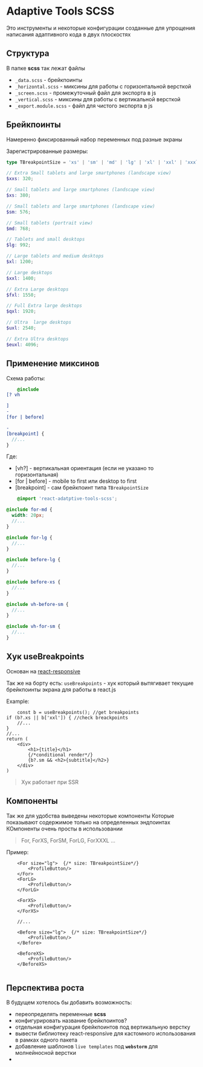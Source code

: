 # Adaptive Tools SCSS

Это инструменты и некоторые конфигурации созданные для упрощения написания адаптивного кода в двух плоскостях

## Структура

В папке **scss** так лежат файлы

- `_data.scss` - брейкпоинты
- `_horizontal.scss` - миксины для работы с горизонтальной версткой
- `_screen.scss` - промежуточный файл для экспорта в js
- `_vertical.scss` - миксины для работы с вертикальной версткой
- `_export.module.scss` - файл для чистого экспорта в js

## Брейкпоинты

Намеренно фиксированный набор переменных под разные экраны

Зарегистрированные размеры:

```ts
type TBreakpointSize = 'xs' | 'sm' | 'md' | 'lg' | 'xl' | 'xxl' | 'xxxl';
```

```scss
// Extra Small tablets and large smartphones (landscape view)
$xxs: 320;

// Small tablets and large smartphones (landscape view)
$xs: 380;

// Small tablets and large smartphones (landscape view)
$sm: 576;

// Small tablets (portrait view)
$md: 768;

// Tablets and small desktops
$lg: 992;

// Large tablets and medium desktops
$xl: 1200;

// Large desktops
$xxl: 1400;

// Extra Large desktops
$fxl: 1550;

// Full Extra large desktops
$qxl: 1920;

// Ultra  large desktops
$uxl: 2540;

// Extra Ultra desktops
$euxl: 4096;

```

## Применение миксинов

Схема работы:

```scss
    @include
[? vh

]
-
[for | before]

-
[breakpoint] {
  //...
}
```

Где:

- [vh?] - вертикальная ориентация (если не указано то горизонтальная)
- [for | before] - mobile to first или desktop to first
- [breakpoint] - cам брейкпоинт типа `TBreakpointSize`

```scss
    @import 'react-adatptive-tools-scss';

@include for-md {
  width: 20px;
  //...
}

@include for-lg {
  //...
}

@include before-lg {
  //...
}

@include before-xs {
  //...
}

@include vh-before-sm {
  //...
}

@include vh-for-sm {
  //...
}
```

## Хук useBreakpoints

Основан на [react-responsive](https://www.npmjs.com/package/react-responsive)

Так же на борту есть:
`useBreakpoints` - хук который вытягивает текущие брейкпоинты экрана для работы в react.js

Example:

```tsx
    const b = useBreakpoints(); //get breakpoints
if (b?.xs || b['xxl']) { //check breackpoints 
    //...
}
//...
return (
    <div>
        <h1>{title}</h1>
        {/*conditional render*/}
        {b?.sm && <h2>{subtitle}</h2>}
    </div>
)

```

> Хук работает при SSR

## Компоненты

Так же для удобства выведены некоторые компоненты
Которые показывают содержимое только на определенных эндпоинтах
КОмпоненты очень просты в использовании

> For, ForXS, ForSM, ForLG, ForXXXL ...



Пример:

```tsx
    <For size="lg">  {/* size: TBreakpointSize*/}
        <ProfileButton/>
    </For>
    <ForLG>
        <ProfileButton/>
    </ForLG>
    
    <ForXS>
        <ProfileButton/>
    </ForXS>

    //...

    <Before size="lg">  {/* size: TBreakpointSize*/}
        <ProfileButton/>
    </Before>

    <BeforeXS>
        <ProfileButton/>
    </BeforeXS>
    

```

## Перспектива роста

В будущем хотелось бы добавить возможность:

- переопределять переменные **scss**
- конфигурировать название брейкпоинтов?
- отдельная конфигурация брейкпоинтов под вертикальную верстку
- вывести библиотеку react-responsive для кастомного использования в рамках одного пакета
- добавление шаблонов `live templates` под **`webstorm`** для молнейносной верстки
- 

